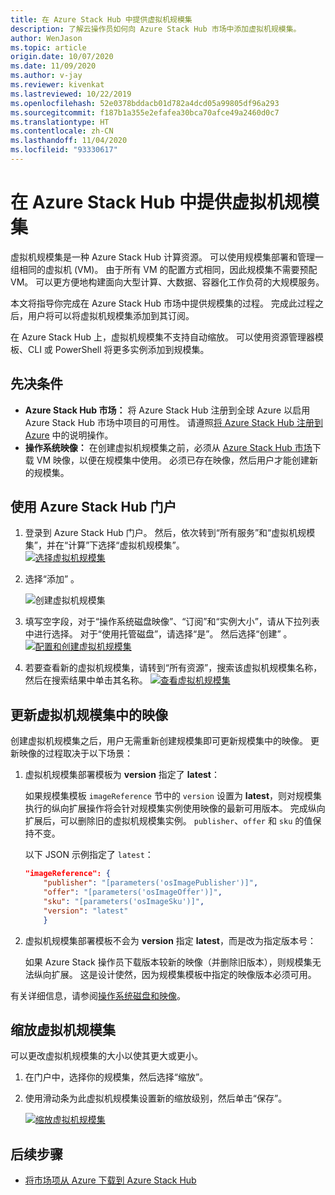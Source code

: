 ```yaml
---
title: 在 Azure Stack Hub 中提供虚拟机规模集
description: 了解云操作员如何向 Azure Stack Hub 市场中添加虚拟机规模集。
author: WenJason
ms.topic: article
origin.date: 10/07/2020
ms.date: 11/09/2020
ms.author: v-jay
ms.reviewer: kivenkat
ms.lastreviewed: 10/22/2019
ms.openlocfilehash: 52e0378bddacb01d782a4dcd05a99805df96a293
ms.sourcegitcommit: f187b1a355e2efafea30bca70afce49a2460d0c7
ms.translationtype: HT
ms.contentlocale: zh-CN
ms.lasthandoff: 11/04/2020
ms.locfileid: "93330617"
---
```

# <a name="make-virtual-machine-scale-sets-available-in-azure-stack-hub"></a>在 Azure Stack Hub 中提供虚拟机规模集

虚拟机规模集是一种 Azure Stack Hub 计算资源。 可以使用规模集部署和管理一组相同的虚拟机 (VM)。 由于所有 VM 的配置方式相同，因此规模集不需要预配 VM。 可以更方便地构建面向大型计算、大数据、容器化工作负荷的大规模服务。

本文将指导你完成在 Azure Stack Hub 市场中提供规模集的过程。 完成此过程之后，用户将可以将虚拟机规模集添加到其订阅。

在 Azure Stack Hub 上，虚拟机规模集不支持自动缩放。 可以使用资源管理器模板、CLI 或 PowerShell 将更多实例添加到规模集。

## <a name="prerequisites"></a>先决条件

* **Azure Stack Hub 市场：** 将 Azure Stack Hub 注册到全球 Azure 以启用 Azure Stack Hub 市场中项目的可用性。 请遵照[将 Azure Stack Hub 注册到 Azure](azure-stack-registration.md) 中的说明操作。
* **操作系统映像：** 在创建虚拟机规模集之前，必须从 [Azure Stack Hub 市场](azure-stack-download-azure-marketplace-item.md)下载 VM 映像，以便在规模集中使用。 必须已存在映像，然后用户才能创建新的规模集。

## <a name="use-the-azure-stack-hub-portal"></a>使用 Azure Stack Hub 门户

1. 登录到 Azure Stack Hub 门户。 然后，依次转到“所有服务”和“虚拟机规模集”，并在“计算”下选择“虚拟机规模集”。   
   [![选择虚拟机规模集](media/azure-stack-compute-add-scalesets/all-services-small.png)](media/azure-stack-compute-add-scalesets/all-services.png#lightbox)

2. 选择“添加”   。

   ![创建虚拟机规模集](media/azure-stack-compute-add-scalesets/create-scale-set.png)

3. 填写空字段，对于“操作系统磁盘映像”、“订阅”和“实例大小”，请从下拉列表中进行选择。   对于“使用托管磁盘”，请选择“是”。  然后选择“创建”  。
    [![配置和创建虚拟机规模集](media/azure-stack-compute-add-scalesets/create-small.png)](media/azure-stack-compute-add-scalesets/create.png#lightbox)

4. 若要查看新的虚拟机规模集，请转到“所有资源”，搜索该虚拟机规模集名称，然后在搜索结果中单击其名称。
   [![查看虚拟机规模集](media/azure-stack-compute-add-scalesets/search-small.png)](media/azure-stack-compute-add-scalesets/search.png#lightbox)

## <a name="update-images-in-a-virtual-machine-scale-set"></a>更新虚拟机规模集中的映像

创建虚拟机规模集之后，用户无需重新创建规模集即可更新规模集中的映像。 更新映像的过程取决于以下场景：

1. 虚拟机规模集部署模板为 **version** 指定了 **latest**：  

   如果规模集模板 `imageReference` 节中的 `version` 设置为 **latest**，则对规模集执行的纵向扩展操作将会针对规模集实例使用映像的最新可用版本。 完成纵向扩展后，可以删除旧的虚拟机规模集实例。 `publisher`、`offer` 和 `sku` 的值保持不变。

   以下 JSON 示例指定了 `latest`：  

    ```json  
    "imageReference": {
        "publisher": "[parameters('osImagePublisher')]",
        "offer": "[parameters('osImageOffer')]",
        "sku": "[parameters('osImageSku')]",
        "version": "latest"
        }
    ```

2. 虚拟机规模集部署模板不会为 **version** 指定 **latest**，而是改为指定版本号：  

    如果 Azure Stack 操作员下载版本较新的映像（并删除旧版本），则规模集无法纵向扩展。 这是设计使然，因为规模集模板中指定的映像版本必须可用。  

有关详细信息，请参阅[操作系统磁盘和映像](../user/azure-stack-compute-overview.md#operating-system-disks-and-images)。  

## <a name="scale-a-virtual-machine-scale-set"></a>缩放虚拟机规模集

可以更改虚拟机规模集的大小以使其更大或更小。

1. 在门户中，选择你的规模集，然后选择“缩放”。

2. 使用滑动条为此虚拟机规模集设置新的缩放级别，然后单击“保存”。

     [![缩放虚拟机规模集](media/azure-stack-compute-add-scalesets/scale-small.png)](media/azure-stack-compute-add-scalesets/scale.png#lightbox)

## <a name="next-steps"></a>后续步骤

* [将市场项从 Azure 下载到 Azure Stack Hub](azure-stack-download-azure-marketplace-item.md)
